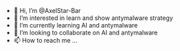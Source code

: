 - 👋 Hi, I’m @AxelStar-Bar
- 👀 I’m interested in learn and show antymalware strategy
- 🌱 I’m currently learning AI and antymalware
- 💞️ I’m looking to collaborate on AI and antymalware
- 📫 How to reach me ...

<!---
AxelStar-Bar/AxelStar-Bar is a ✨ special ✨ repository because its `README.md` (this file) appears on your GitHub profile.
You can click the Preview link to take a look at your changes.
--->
